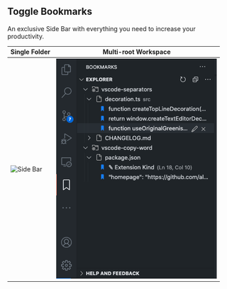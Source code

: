 ## Toggle Bookmarks

An exclusive Side Bar with everything you need to increase your productivity.

| Single Folder | Multi-root Workspace |
|---------------|------------|
| ![Side Bar](../images/printscreen-activity-bar.png) | ![Side Bar](../images/printscreen-activity-bar-multi-root.png) |
